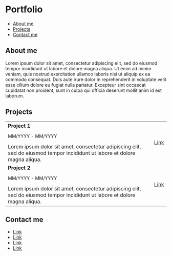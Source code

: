 # Portfolio

- [About me](#about-me)
- [Projects](#projects)
- [Contact me](#contact-me)

## About me

Lorem ipsum dolor sit amet, consectetur adipiscing elit, sed do eiusmod tempor incididunt ut labore et dolore magna aliqua. Ut enim ad minim veniam, quis nostrud exercitation ullamco laboris nisi ut aliquip ex ea commodo consequat. Duis aute irure dolor in reprehenderit in voluptate velit esse cillum dolore eu fugiat nulla pariatur. Excepteur sint occaecat cupidatat non proident, sunt in culpa qui officia deserunt mollit anim id est laborum.

## Projects

<table>
	<tr>
		<td>
			<b>Project 1</b><br />
			<p style="font-size: 14px">MM/YYYY - MM/YYYY</p>
			Lorem ipsum dolor sit amet, consectetur adipiscing elit, sed do eiusmod tempor incididunt ut labore et dolore magna aliqua.
		</td>
		<td>
			<a href="#">Link</a>
		</td>
	</tr>
	<tr>
		<td>
			<b>Project 2</b><br />
			<p style="font-size: 14px">MM/YYYY - MM/YYYY</p>
			Lorem ipsum dolor sit amet, consectetur adipiscing elit, sed do eiusmod tempor incididunt ut labore et dolore magna aliqua.
		</td>
		<td>
			<a href="#">Link</a>
		</td>
	</tr>
</table>

## Contact me

- [Link](#)
- [Link](#)
- [Link](#)
- [Link](#)
